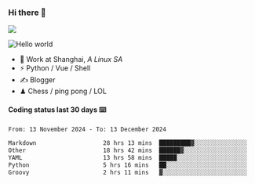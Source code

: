 ### Hi there 👋
![](https://komarev.com/ghpvc/?username=Xuhandsome)


<img src="https://github-readme-stats.vercel.app/api?username=XuHandsome&show_icons=true&theme=merko" alt="Hello world">

<br/>

- 🍻  Work at Shanghai, _A Linux SA_
- ⚡  Python / Vue / Shell
- ✍️  Blogger
- ♟  Chess / ping pong / LOL

#### Coding status last 30 days ⌨️

<!--START_SECTION:waka-->

```txt
From: 13 November 2024 - To: 13 December 2024

Markdown                   28 hrs 13 mins  █████████▓░░░░░░░░░░░░░░░   39.27 %
Other                      18 hrs 42 mins  ██████▓░░░░░░░░░░░░░░░░░░   26.02 %
YAML                       13 hrs 58 mins  █████░░░░░░░░░░░░░░░░░░░░   19.44 %
Python                     5 hrs 16 mins   ██░░░░░░░░░░░░░░░░░░░░░░░   07.35 %
Groovy                     2 hrs 11 mins   ▓░░░░░░░░░░░░░░░░░░░░░░░░   03.05 %
```

<!--END_SECTION:waka-->
